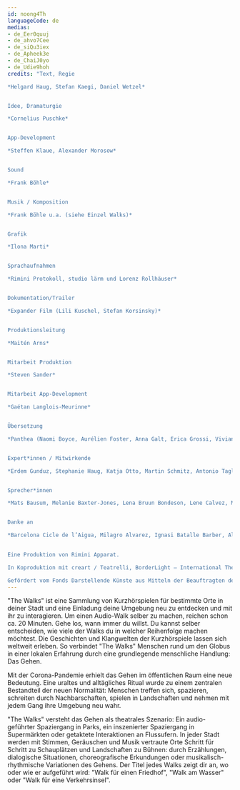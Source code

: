 ```yaml
---
id: noong4Th
languageCode: de
medias:
- de_Eer0quuj
- de_ahvo7Cee
- de_siQu3iex
- de_Apheek3e
- de_ChaiJ0yo
- de_Udie9hoh
credits: "Text, Regie

*Helgard Haug, Stefan Kaegi, Daniel Wetzel*


Idee, Dramaturgie

*Cornelius Puschke*


App-Development

*Steffen Klaue, Alexander Morosow*


Sound

*Frank Böhle*


Musik / Komposition

*Frank Böhle u.a. (siehe Einzel Walks)*


Grafik

*Ilona Marti*


Sprachaufnahmen

*Rimini Protokoll, studio lärm und Lorenz Rollhäuser*


Dokumentation/Trailer

*Expander Film (Lili Kuschel, Stefan Korsinsky)*


Produktionsleitung

*Maitén Arns*


Mitarbeit Produktion

*Steven Sander*


Mitarbeit App-Development

*Gaétan Langlois-Meurinne*


Übersetzung

*Panthea (Naomi Boyce, Aurélien Foster, Anna Galt, Erica Grossi, Vivian Ia, Adrien Leroux, Lianna Mark, Samuel Petit, Yanik Riedo, Lorenzo de Sabbata)*


Expert*innen / Mitwirkende

*Erdem Gunduz, Stephanie Haug, Katja Otto, Martin Schmitz, Antonio Tagliarini*


Sprecher*innen

*Mats Bausum, Melanie Baxter-Jones, Lena Bruun Bondeson, Lene Calvez, Maimouna Coulibaly, Louisa Devins, Margot Gödros, Melissa Holroyd, Christiane Hommelsheim, Stéphane Hugel, Timur Isik, Mmakgosi Kgabi, Lara Körte, Kofi Kra, Alexandra Lauck, Max Lechat, Joshua Lerner, Steve Mekoudja, Lara-Sophie Milagro, Kamran Sorusch, Antonio Tagliarini, Lucie Zelger*


Danke an

*Barcelona Cicle de l’Aigua, Milagro Alvarez, Ignasi Batalle Barber, Aljoscha Begrich, Andreas Fischbach, Jannis Grimm (Institut für Protest und Bewegungsforschung), Ant Hampton, Lilli Kuschel, Barbara Morgenstern, Ricardo Sarmiento, Hilla Steiner, Enric Tello, Valentin Wetzel, SA, Gustavo Ramon Wilhelmi*
 

Eine Produktion von Rimini Apparat.

In Koproduktion mit creart / Teatrelli, BorderLight – International Theatre + Fringe Festival Cleveland, European Forum Alpbach, Fondazione Armonie d’Arte, HAU – Hebbel am Ufer, Hellerau – Europäisches Zentrum der Künste, Internationales Sommerfestival Kampnagel, Zona K, Festival PERSPECTIVES.

Gefördert vom Fonds Darstellende Künste aus Mitteln der Beauftragten der Bundesregierung für Kultur und Medien und der Senatsverwaltung für Kultur und Europa."
---
```


"The Walks" ist eine Sammlung von Kurzhörspielen für bestimmte Orte in deiner Stadt und eine Einladung deine Umgebung neu zu entdecken und mit ihr zu interagieren.
Um einen Audio-Walk selber zu machen, reichen schon ca. 20 Minuten. Gehe los, wann immer du willst. Du kannst selber entscheiden, wie viele der Walks du in welcher Reihenfolge machen möchtest.
Die Geschichten und Klangwelten der Kurzhörspiele lassen sich weltweit erleben. So verbindet "The Walks" Menschen rund um den Globus in einer lokalen Erfahrung durch eine grundlegende menschliche Handlung: Das Gehen.

Mit der Corona-Pandemie erhielt das Gehen im öffentlichen Raum eine neue Bedeutung. Eine uraltes und alltägliches Ritual wurde zu einem zentralen Bestandteil der neuen Normalität: Menschen treffen sich, spazieren, schreiten durch Nachbarschaften, spielen in Landschaften und nehmen mit jedem Gang ihre Umgebung neu wahr.

"The Walks" versteht das Gehen als theatrales Szenario: Ein audio-geführter Spaziergang in Parks, ein inszenierter Spaziergang in Supermärkten oder getaktete Interaktionen an Flussufern. In jeder Stadt werden mit Stimmen, Geräuschen und Musik vertraute Orte Schritt für Schritt zu Schauplätzen und Landschaften zu Bühnen: durch Erzählungen, dialogische Situationen, choreografische Erkundungen oder musikalisch-rhythmische Variationen des Gehens. Der Titel jedes Walks zeigt dir an, wo oder wie er aufgeführt wird: "Walk für einen Friedhof", "Walk am Wasser" oder "Walk für eine Verkehrsinsel".
